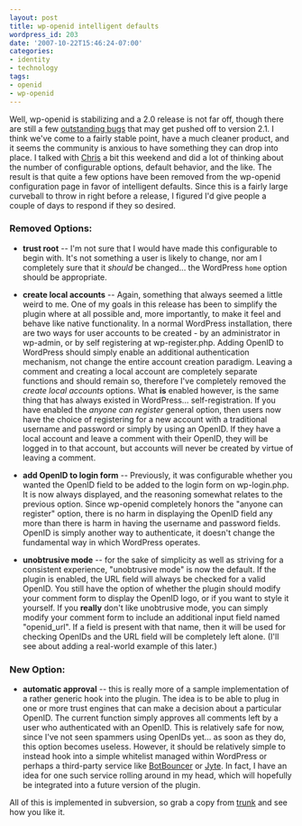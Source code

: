 ```yaml
---
layout: post
title: wp-openid intelligent defaults
wordpress_id: 203
date: '2007-10-22T15:46:24-07:00'
categories:
- identity
- technology
tags:
- openid
- wp-openid
---
```

Well, wp-openid is stabilizing and a 2.0 release is not far off, though there are still a few [outstanding bugs][] that
may get pushed off to version 2.1.  I think we've come to a fairly stable point, have a much cleaner product, and it
seems the community is anxious to have something they can drop into place.  I talked with [Chris][] a bit this weekend
and did a lot of thinking about the number of configurable options, default behavior, and the like.  The result is that
quite a few options have been removed from the wp-openid configuration page in favor of intelligent defaults.  Since
this is a fairly large curveball to throw in right before a release, I figured I'd give people a couple of days to
respond if they so desired.

[outstanding bugs]: http://dev.wp-plugins.org/report/9?COMPONENT=openid
[Chris]: http://factoryjoe.com/blog/

### Removed Options: ###

 - **trust root** -- I'm not sure that I would have made this configurable to begin with.  It's not something a user is
 likely to change, nor am I completely sure that it *should* be changed... the WordPress `home` option should be
 appropriate.

 - **create local accounts** -- Again, something that always seemed a little weird to me.  One of my goals in this
 release has been to simplify the plugin where at all possible and, more importantly, to make it feel and behave like
 native functionality.  In a normal WordPress installation, there are two ways for user accounts to be created - by an
 administrator in wp-admin, or by self registering at wp-register.php.  Adding OpenID to WordPress should simply enable
 an additional authentication mechanism, not change the entire account creation paradigm.  Leaving a comment and
 creating a local account are completely separate functions and should remain so, therefore I've completely removed the
 *create local accounts* options.  What **is** enabled however, is the same thing that has always existed in
 WordPress... self-registration.  If you have enabled the *anyone can register* general option, then users now have the
 choice of registering for a new account with a traditional username and password or simply by using an OpenID.  If they
 have a local account and leave a comment with their OpenID, they will be logged in to that account, but accounts will
 never be created by virtue of leaving a comment.

 - **add OpenID to login form** -- Previously, it was configurable whether you wanted the OpenID field to be added to
 the login form on wp-login.php.  It is now always displayed, and the reasoning somewhat relates to the previous option.
 Since wp-openid completely honors the "anyone can register" option, there is no harm in displaying the OpenID field any
 more than there is harm in having the username and password fields.  OpenID is simply another way to authenticate, it
 doesn't change the fundamental way in which WordPress operates.

 - **unobtrusive mode** -- for the sake of simplicity as well as striving for a consistent experience, "unobtrusive
 mode" is now the default.  If the plugin is enabled, the URL field will always be checked for a valid OpenID.  You
 still have the option of whether the plugin should modify your comment form to display the OpenID logo, or if you want
 to style it yourself.  If you **really** don't like unobtrusive mode, you can simply modify your comment form to
 include an additional input field named "openid_url".  If a field is present with that name, then it will be used for
 checking OpenIDs and the URL field will be completely left alone.  (I'll see about adding a real-world example of this
 later.)

### New Option: ###

- **automatic approval** -- this is really more of a sample implementation of a rather generic hook into the plugin.
The idea is to be able to plug in one or more trust engines that can make a decision about a particular OpenID.  The
current function simply approves all comments left by a user who authenticated with an OpenID.  This is relatively safe
for now, since I've not seen spammers using OpenIDs yet... as soon as they do, this option becomes useless.  However, it
should be relatively simple to instead hook into a simple whitelist managed within WordPress or perhaps a third-party
service like [BotBouncer][] or [Jyte][].  In fact, I have an idea for one such service rolling around in my head, which
will hopefully be integrated into a future version of the plugin.

[BotBouncer]: http://botbouncer.com/
[Jyte]: http://jyte.com/

All of this is implemented in subversion, so grab a copy from [trunk][] and see how you like it.

[trunk]: http://svn.wp-plugins.org/openid/trunk/
